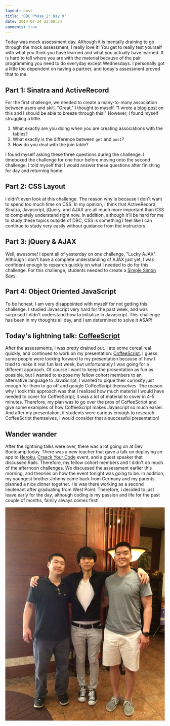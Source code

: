 ```yaml
---
layout: post
title: "DBC Phase_2: Day 9"
date: 2014-07-24 22:00:54
comments: true
---
```


Today was mock assessment day. Although it is mentally draining to go through the mock assessment, I really love it! You get to really test yourself with what you think you have learned and what you actually have learned. It is hard to tell where you are with the material because of the pair programming you need to do everyday except Wednesdays. I personally got a little too dependent on having a partner, and today's assessment proved that to me.

## Part 1: Sinatra and ActiveRecord

For the first challenge, we needed to create a many-to-many association between users and skill. "Great," I thought to myself. "I wrote a [blog post](http://juliusjung.info/2014/07/16/many-to-many-relationships-in-activerecord/) on this and I should be able to breeze through this!" However, I found myself struggling a little.

  1. What exactly are you doing when you are creating associations with the tables?
  2. What exactly is the difference between ```get``` and ```post```?
  3. How do you deal with the join table?

I found myself asking these three questions during the challenge. I timeboxed the challenge for one hour before moving onto the second challenge. I told myself that I would answer these questions after finishing for day and returning home.

## Part 2: CSS Layout

I didn't even look at this challenge. The reason why is because I don't want to spend too much time on CSS. In my opinion, I think that ActiveRecord, Sinatra, Javascript, jQuery, and AJAX are all much more important than CSS to completely understand right now. In addition, although it'll be hard for me to study these topics outside of DBC, CSS is something I feel like I can continue to study very easily without guidance from the instructors.

## Part 3: jQuery & AJAX

Well, awesome! I spent all of yesterday on one challenge, "Lucky AJAX". Although I don't have a complete understanding of AJAX just yet, I was confident enough to research quickly on what I needed to do for this challenge. For this challenge, students needed to create a [Simple Simon Says](http://player.vimeo.com/video/65261103).

## Part 4: Object Oriented JavaScript

To be honest, I am very disappointed with myself for not getting this challenge. I studied Javascript very hard for the past week, and was surprised I didn't understand how to initialize in Javascript. This challenge has been in my thoughts all day, and I am determined to solve it ASAP!

## Today's lightning talk: [CoffeeScript](http://juliusjung.info/blog/2014/07/24/coffeescript/)

After the assessments, I was pretty drained out. I ate some cereal real quickly, and continued to work on my presentation: [CoffeeScript](http://coffeescript.org/). I guess some people were looking forward to my presentation because of how I tried to make it real fun last week, but unfortunately I was going for a different approach. Of course I want to keep the presentation as fun as possible, but I wanted to expose my fellow cohort members to an alternative language to JavaScript; I wanted to pique their curiosity just enough for them to go off and google CoffeeScript themselves. The reason why I took this approach was that I realized how much material I would have needed to cover for CoffeeScript; it was a lot of material to cover in 4-5 minutes. Therefore, my plan was to go over the pros of CoffeeScript and give some examples of how CoffeeScript makes Javascript so much easier. And after my presentation, if students were curious enough to research CoffeeScript themselves, I would consider that a successful presentation!

## Wander wander

After the lightning talks were over, there was a lot going on at Dev Bootcamp today. There was a new teacher that gave a talk on deploying an app to [Heroku](https://www.heroku.com/home), [Craack Your Code](http://crackyouremotioncode.splashthat.com/) event, and a guest speaker that discussed Rails. Therefore, my fellow cohort members and I didn't do much of the afternoon challenges. We discussed the assessment earlier this morning, and theories on how the event tonight was going to be. In addition, my youngest brother Johnny came back from Germany and my parents planned a nice dinner together. He was there working as a second lieutenant after graduating from West Point. Therefore, I decided to just leave early for the day; although coding is my passion and life for the past couple of months, family always comes first!

![alt text](/assets/img/dinner.jpg "Yay dinner")